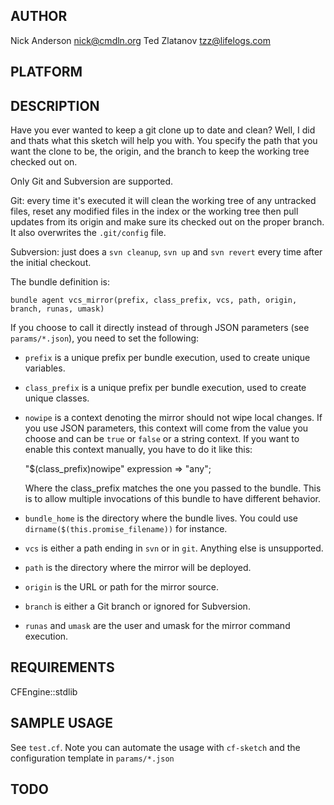 ## AUTHOR
Nick Anderson <nick@cmdln.org>
Ted Zlatanov <tzz@lifelogs.com>

## PLATFORM

## DESCRIPTION
Have you ever wanted to keep a git clone up to date and clean? Well, I
did and thats what this sketch will help you with. You specify the path
that you want the clone to be, the origin, and the branch to keep the
working tree checked out on.

Only Git and Subversion are supported.

Git: every time it's executed it will clean the working tree of any
untracked files, reset any modified files in the index or the working
tree then pull updates from its origin and make sure its checked out
on the proper branch.  It also overwrites the `.git/config` file.

Subversion: just does a `svn cleanup`, `svn up` and `svn revert` every
time after the initial checkout.

The bundle definition is:

    bundle agent vcs_mirror(prefix, class_prefix, vcs, path, origin, branch, runas, umask)

If you choose to call it directly instead of through JSON parameters
(see `params/*.json`), you need to set the following:

* `prefix` is a unique prefix per bundle execution, used to create unique variables.

* `class_prefix` is a unique prefix per bundle execution, used to create unique classes.

* `nowipe` is a context denoting the mirror should not wipe local
  changes.  If you use JSON parameters, this context will come from
  the value you choose and can be `true` or `false` or a string
  context.  If you want to enable this context manually, you have to
  do it like this:
  
    "$(class_prefix)nowipe" expression => "any";

  Where the class_prefix matches the one you passed to the bundle.
  This is to allow multiple invocations of this bundle to have
  different behavior.

* `bundle_home` is the directory where the bundle lives.  You could use `dirname($(this.promise_filename))` for instance.

* `vcs` is either a path ending in `svn` or in `git`.  Anything else is unsupported.

* `path` is the directory where the mirror will be deployed.

* `origin` is the URL or path for the mirror source.

* `branch` is either a Git branch or ignored for Subversion.

* `runas` and `umask` are the user and umask for the mirror command execution.

## REQUIREMENTS

CFEngine::stdlib

## SAMPLE USAGE

See `test.cf`.  Note you can automate the usage with `cf-sketch` and the
configuration template in `params/*.json`

## TODO
